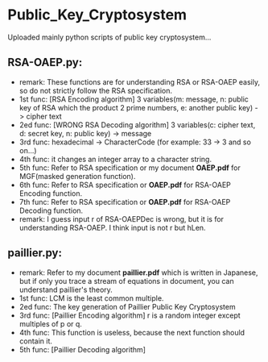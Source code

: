 # Public_Key_Cryptosystem
Uploaded mainly python scripts of public key cryptosystem...
## RSA-OAEP.py: 
- remark: These functions are for understanding RSA or RSA-OAEP easily, so do not strictly follow the RSA specification.
- 1st func: [RSA Encoding algorithm] 3 variables(m: message, n: public key of RSA which the product 2 prime numbers, e: another public key) -> cipher text
- 2ed func: [WRONG RSA Decoding algorithm] 3 variables(c: cipher text, d: secret key, n: public key) -> message
- 3rd func: hexadecimal -> CharacterCode (for example: 33 -> 3 and so on...)
- 4th func: it changes an integer array to a character string.
- 5th func: Refer to RSA specification or my document __OAEP.pdf__ for MGF(masked generation function). 
- 6th func: Refer to RSA specification or __OAEP.pdf__ for RSA-OAEP Encoding function.
- 7th func: Refer to RSA specification or __OAEP.pdf__ for RSA-OAEP Decoding function.
- remark: I guess input r of RSA-OAEPDec is wrong, but it is for understanding RSA-OAEP. I think input is not r but hLen.

## paillier.py:
- remark: Refer to my document __paillier.pdf__ which is written in Japanese, but if only you trace a stream of equations in document, you can understand paillier's theory.
- 1st func: LCM is the least common multiple.
- 2ed func: The key generation of Paillier Public Key Cryptosystem
- 3rd func: [Paillier Encoding algorithm] r is a random integer except multiples of p or q.
- 4th func: This function is useless, because the next function should contain it.
- 5th func: [Paillier Decoding algorithm] 
